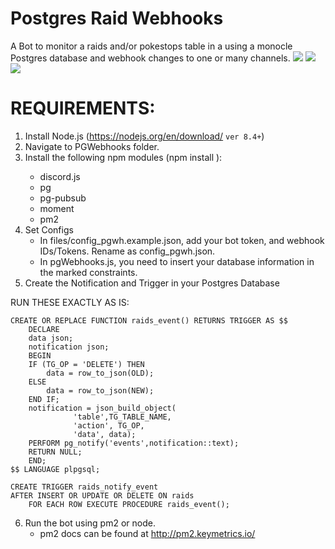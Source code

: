 # Postgres Raid Webhooks

A Bot to monitor a raids and/or pokestops table in a using a monocle Postgres database and webhook changes to one or many channels. 
<img src="https://i.imgur.com/4NecHCX.png"/>
<img src="https://i.imgur.com/I4N4kFD.png"/>
<img src="https://i.imgur.com/u7rX1Wm.png"/>

# REQUIREMENTS:
1) Install Node.js (https://nodejs.org/en/download/ `ver 8.4+`)
2) Navigate to PGWebhooks folder.
3) Install the following npm modules (npm install <module>):
	- discord.js
	- pg
	- pg-pubsub
	- moment
	- pm2
4) Set Configs
	- In files/config_pgwh.example.json, add your bot token, and webhook IDs/Tokens. Rename as config_pgwh.json.
	- In pgWebhooks.js, you need to insert your database information in the marked constraints.
5) Create the Notification and Trigger in your Postgres Database

RUN THESE EXACTLY AS IS:

	CREATE OR REPLACE FUNCTION raids_event() RETURNS TRIGGER AS $$
	    DECLARE 
		data json;
		notification json;
	    BEGIN
		IF (TG_OP = 'DELETE') THEN
		    data = row_to_json(OLD);
		ELSE
		    data = row_to_json(NEW);
		END IF;
		notification = json_build_object(
				  'table',TG_TABLE_NAME,
				  'action', TG_OP,
				  'data', data);
		PERFORM pg_notify('events',notification::text);
		RETURN NULL; 
	    END;
	$$ LANGUAGE plpgsql;

	CREATE TRIGGER raids_notify_event
	AFTER INSERT OR UPDATE OR DELETE ON raids
	    FOR EACH ROW EXECUTE PROCEDURE raids_event();

6) Run the bot using pm2 or node. 
	- pm2 docs can be found at http://pm2.keymetrics.io/

